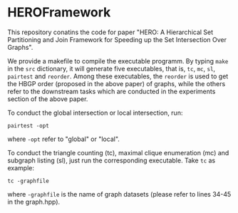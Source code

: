 # HEROFramework
This repository conatins the code for paper "HERO: A Hierarchical Set Partitioning and Join Framework for Speeding up the Set Intersection Over Graphs".

We provide a makefile to compile the executable programm. By typing ```make``` in the ```src``` dictionary, it will generate five executables, that is, ```tc```, ```mc```, ```sl```, ```pairtest``` and ```reorder```. Among these executables, the ```reorder``` is used to get the HBGP order (proposed in the above paper) of graphs, while the others refer to the downstream tasks which are conducted in the experiments section of the above paper.

To conduct the global intersection or local intersection, run:
```
pairtest -opt
```
where ```-opt``` refer to "global" or "local".

To conduct the triangle counting (tc), maximal clique enumeration (mc) and subgraph listing (sl), just run the corresponding executable. Take ```tc``` as example:
```
tc -graphfile
```
where  ```-graphfile``` is the name of graph datasets (please refer to lines 34-45 in the graph.hpp).
